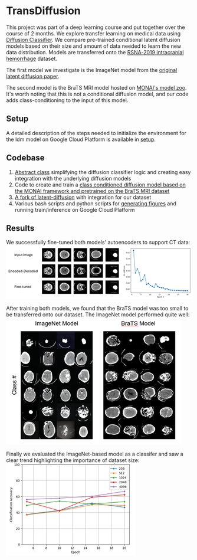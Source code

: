 # TransDiffusion

This project was part of a deep learning course and put together over the course of 2 months. We explore transfer learning on medical data using [Diffusion Classifier](https://diffusion-classifier.github.io/). We compare pre-trained conditional latent diffusion models based on their size and amount of data needed to learn the new data distribution. Models are transferred onto the [RSNA-2019 intracranial hemorrhage](https://www.kaggle.com/c/rsna-intracranial-hemorrhage-detection) dataset.

The first model we investigate is the ImageNet model from the [original latent diffusion paper](https://github.com/CompVis/latent-diffusion/tree/main).

The second model is the BraTS MRI model hosted on [MONAI's model zoo](https://monai.io/model-zoo). It's worth noting that this is not a conditional diffusion model, and our code adds class-conditioning to the input of this model.

## Setup

A detailed description of the steps needed to initialize the environment for the ldm model on Google Cloud Platform is available in [setup](./setup/setup.md).

## Codebase
1. [Abstract class](./diffusion_classifier/) simplifying the diffusion classifier logic and creating easy integration with the underlying diffusion models
2. Code to create and train a [class conditioned diffusion model based on the MONAI framework and pretrained on the BraTS MRI dataset](./brats-mri/brats_mri_class_cond/)
3. [A fork of latent-diffusion](./latent-diffusion/) with integration for our dataset
4. Various bash scripts and python scripts for [generating figures](./figures/) and running train/inference on Google Cloud Platform

## Results
We successfully fine-tuned both models' autoencoders to support CT data:
![image](./figures/KLVAE.png)

After training both models, we found that the BraTS model was too small to be transferred onto our dataset. The ImageNet model performed quite well:
![image](./figures/DiffusionGeneration.png)

Finally we evaluated the ImageNet-based model as a classifer and saw a clear trend highlighting the importance of dataset size:
![image](./figures/DataSize.png)